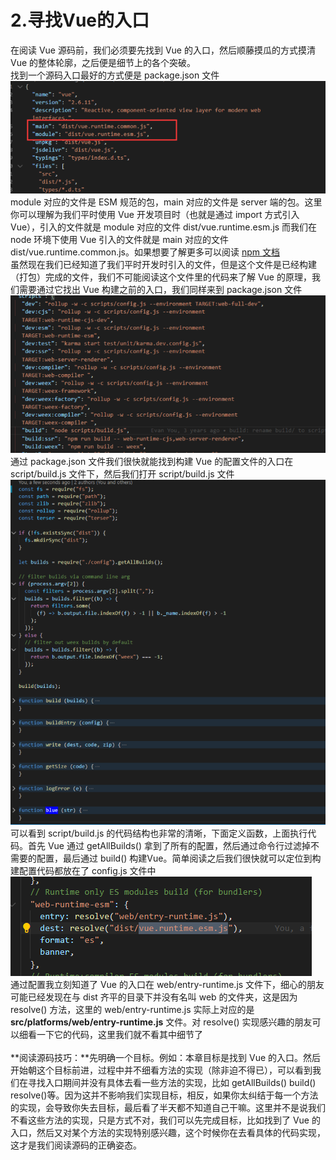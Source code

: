 # 2.寻找Vue的入口

在阅读 Vue 源码前，我们必须要先找到 Vue 的入口，然后顺藤摸瓜的方式摸清 Vue 的整体轮廓，之后便是细节上的各个突破。<br />找到一个源码入口最好的方式便是 package.json 文件<br />![image.png](https://github.com/returnMaize/article/blob/master/images/2.1.png)<br />module 对应的文件是 ESM 规范的包，main 对应的文件是 server 端的包。这里你可以理解为我们平时使用 Vue 开发项目时（也就是通过 import 方式引入Vue），引入的文件就是 module 对应的文件 dist/vue.runtime.esm.js 而我们在 node 环境下使用 Vue 引入的文件就是 main 对应的文件 dist/vue.runtime.common.js。如果想要了解更多可以阅读 [npm 文档](https://docs.npmjs.com/files/package.json)<br />虽然现在我们已经知道了我们平时开发时引入的文件，但是这个文件是已经构建（打包）完成的文件，我们不可能阅读这个文件里的代码来了解 Vue 的原理，我们需要通过它找出 Vue 构建之前的入口，我们同样来到 package.json 文件<br />![image.png](https://github.com/returnMaize/article/blob/master/images/2.2.png)<br />通过 package.json 文件我们很快就能找到构建 Vue 的配置文件的入口在 script/build.js 文件下，然后我们打开 script/build.js 文件<br />![image.png](https://github.com/returnMaize/article/blob/master/images/2.3.png)<br />可以看到 script/build.js 的代码结构也非常的清晰，下面定义函数，上面执行代码。首先 Vue 通过 getAllBuilds() 拿到了所有的配置，然后通过命令行过滤掉不需要的配置，最后通过 build() 构建Vue。简单阅读之后我们很快就可以定位到构建配置代码都放在了 config.js 文件中<br />![image.png](https://github.com/returnMaize/article/blob/master/images/2.4.png)<br />通过配置我立刻知道了 Vue 的入口在 web/entry-runtime.js 文件下，细心的朋友可能已经发现在与 dist 齐平的目录下并没有名叫 web 的文件夹，这是因为 resolve() 方法，这里的 web/entry-runtime.js 实际上对应的是 **src/platforms/web/entry-runtime.js** 文件。对 resolve() 实现感兴趣的朋友可以细看一下它的代码，这里我们就不看其中细节了<br />
<br />**阅读源码技巧：**先明确一个目标。例如：本章目标是找到 Vue 的入口。然后开始朝这个目标前进，过程中并不细看方法的实现（除非迫不得已），可以看到我们在寻找入口期间并没有具体去看一些方法的实现，比如 getAllBuilds() build() resolve()等。因为这并不影响我们实现目标，相反，如果你太纠结于每一个方法的实现，会导致你失去目标，最后看了半天都不知道自己干嘛。这里并不是说我们不看这些方法的实现，只是方式不对，我们可以先完成目标，比如找到了 Vue 的入口，然后又对某个方法的实现特别感兴趣，这个时候你在去看具体的代码实现，这才是我们阅读源码的正确姿态。